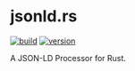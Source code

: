 # jsonld.rs

[![build](https://img.shields.io/circleci/build/github/ct0r/jsonld.rs.svg)](https://circleci.com/gh/ct0r/jsonld.rs)
[![version](https://img.shields.io/crates/v/jsonld)](https://crates.io/crates/jsonld)

A JSON-LD Processor for Rust.
